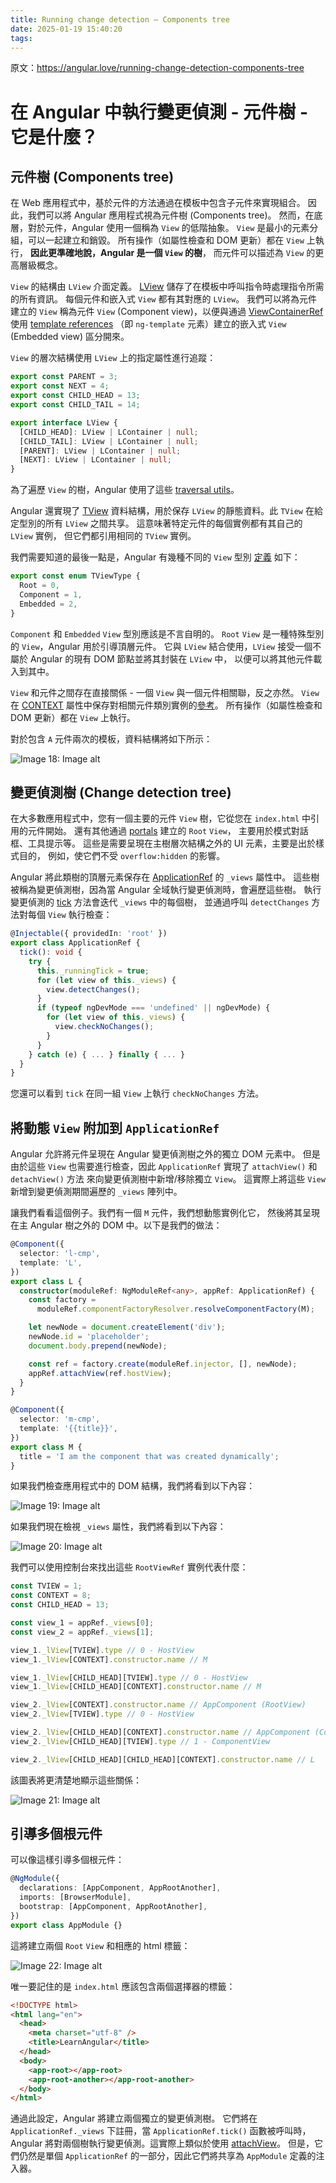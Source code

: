 ```yaml
---
title: Running change detection – Components tree
date: 2025-01-19 15:40:20
tags:
---
```


原文：<https://angular.love/running-change-detection-components-tree>

# 在 Angular 中執行變更偵測 - 元件樹 - 它是什麼？

## 元件樹 (Components tree)

在 Web 應用程式中，基於元件的方法通過在模板中包含子元件來實現組合。
因此，我們可以將 Angular 應用程式視為元件樹 (Components tree)。
然而，在底層，對於元件，Angular 使用一個稱為 `View` 的低階抽象。
`View` 是最小的元素分組，可以一起建立和銷毀。
所有操作（如屬性檢查和 DOM 更新）都在 `View` 上執行，
**因此更準確地說，Angular 是一個 `View` 的樹**，
而元件可以描述為 `View` 的更高層級概念。

<!-- more -->

`View` 的結構由 `LView` 介面定義。
[LView](https://github.com/angular/angular/blob/da7318e2fa9d35af46387965f92b6871ca7946a4/packages/core/src/render3/interfaces/view.ts#L79)
儲存了在模板中呼叫指令時處理指令所需的所有資訊。
每個元件和嵌入式 `View` 都有其對應的 `LView`。
我們可以將為元件建立的 `View` 稱為元件 `View` (Component view)，以便與通過
[ViewContainerRef](https://github.com/angular/angular/blob/a6d5fe202cafb419f3beb8d09711132124b6aa9a/packages/core/src/linker/view_container_ref.ts#L52) 使用 [template references](https://github.com/angular/angular/blob/5509e3512f9542896dbbc267752a5034be6df9f6/packages/core/src/linker/template_ref.ts#L39)
（即 `ng-template` 元素）建立的嵌入式 `View` (Embedded view) 區分開來。

`View` 的層次結構使用 `LView` 上的指定屬性進行追蹤：

```typescript
export const PARENT = 3;
export const NEXT = 4;
export const CHILD_HEAD = 13;
export const CHILD_TAIL = 14;

export interface LView {
  [CHILD_HEAD]: LView | LContainer | null;
  [CHILD_TAIL]: LView | LContainer | null;
  [PARENT]: LView | LContainer | null;
  [NEXT]: LView | LContainer | null;
}
```

為了遍歷 `View` 的樹，Angular 使用了這些
[traversal utils](https://github.com/angular/angular/blob/a98fa489fb498273bdfde2fa4598893d1d53582e/packages/core/src/render3/util/view_traversal_utils.ts)。

Angular 還實現了
[TView](https://github.com/angular/angular/blob/da7318e2fa9d35af46387965f92b6871ca7946a4/packages/core/src/render3/interfaces/view.ts#L519)
資料結構，用於保存 `LView` 的靜態資料。此 `TView` 在給定型別的所有 `LView` 之間共享。
這意味著特定元件的每個實例都有其自己的 `LView` 實例，
但它們都引用相同的 `TView` 實例。

我們需要知道的最後一點是，Angular 有幾種不同的 `View` 型別
[定義](https://github.com/angular/angular/blob/da7318e2fa9d35af46387965f92b6871ca7946a4/packages/core/src/render3/interfaces/view.ts#L492)
如下：

```typescript
export const enum TViewType {
  Root = 0,
  Component = 1,
  Embedded = 2,
}
```

`Component` 和 `Embedded` `View` 型別應該是不言自明的。
`Root` `View` 是一種特殊型別的 `View`，Angular 用於引導頂層元件。
它與 `LView` 結合使用，`LView` 接受一個不屬於 Angular 的現有 DOM 節點並將其封裝在 `LView` 中，
以便可以將其他元件載入到其中。

`View` 和元件之間存在直接關係 - 一個 `View` 與一個元件相關聯，反之亦然。
`View` 在 [CONTEXT](https://github.com/angular/angular/blob/da7318e2fa9d35af46387965f92b6871ca7946a4/packages/core/src/render3/interfaces/view.ts#L36) 屬性中保存對相關元件類別實例的[參考](https://github.com/angular/angular/blob/da7318e2fa9d35af46387965f92b6871ca7946a4/packages/core/src/render3/interfaces/view.ts#L172)。
所有操作（如屬性檢查和 DOM 更新）都在 `View` 上執行。

對於包含 `A` 元件兩次的模板，資料結構將如下所示：

![Image 18: Image alt](https://wp.angular.love/wp-content/uploads/2024/08/1-10.png)

## 變更偵測樹 (Change detection tree)

在大多數應用程式中，您有一個主要的元件 `View` 樹，它從您在 `index.html` 中引用的元件開始。
還有其他通過 [portals](https://material.angular.io/cdk/portal/overview) 建立的 `Root` `View`，
主要用於模式對話框、工具提示等。
這些是需要呈現在主樹層次結構之外的 UI 元素，主要是出於樣式目的，
例如，使它們不受 `overflow:hidden` 的影響。

Angular 將此類樹的頂層元素保存在
[ApplicationRef](https://github.com/angular/angular/blob/ff84c7360334792a9a422bd0fa0353e0cf670525/packages/core/src/application_ref.ts#L720) 的 `_views` 屬性中。
這些樹被稱為變更偵測樹，因為當 Angular 全域執行變更偵測時，會遍歷這些樹。
執行變更偵測的 [tick](https://github.com/angular/angular/blob/ff84c7360334792a9a422bd0fa0353e0cf670525/packages/core/src/application_ref.ts#L1001)
方法會迭代 `_views` 中的每個樹，
並通過呼叫 `detectChanges` 方法對每個 `View` 執行檢查：

```typescript
@Injectable({ providedIn: 'root' })
export class ApplicationRef {
  tick(): void {
    try {
      this._runningTick = true;
      for (let view of this._views) {
        view.detectChanges();
      }
      if (typeof ngDevMode === 'undefined' || ngDevMode) {
        for (let view of this._views) {
          view.checkNoChanges();
        }
      }
    } catch (e) { ... } finally { ... }
  }
}
```

您還可以看到 `tick` 在同一組 `View` 上執行 `checkNoChanges` 方法。

## 將動態 `View` 附加到 `ApplicationRef`

Angular 允許將元件呈現在 Angular 變更偵測樹之外的獨立 DOM 元素中。
但是由於這些 `View` 也需要進行檢查，因此 `ApplicationRef` 實現了 `attachView()` 和 `detachView()` 方法
來向變更偵測樹中新增/移除獨立 `View`。
這實際上將這些 `View` 新增到變更偵測期間遍歷的 `_views` 陣列中。

讓我們看看這個例子。我們有一個 `M` 元件，我們想動態實例化它，
然後將其呈現在主 Angular 樹之外的 DOM 中。以下是我們的做法：

```typescript
@Component({
  selector: 'l-cmp',
  template: 'L',
})
export class L {
  constructor(moduleRef: NgModuleRef<any>, appRef: ApplicationRef) {
    const factory =
      moduleRef.componentFactoryResolver.resolveComponentFactory(M);

    let newNode = document.createElement('div');
    newNode.id = 'placeholder';
    document.body.prepend(newNode);

    const ref = factory.create(moduleRef.injector, [], newNode);
    appRef.attachView(ref.hostView);
  }
}

@Component({
  selector: 'm-cmp',
  template: '{{title}}',
})
export class M {
  title = 'I am the component that was created dynamically';
}
```

如果我們檢查應用程式中的 DOM 結構，我們將看到以下內容：

![Image 19: Image alt](https://wp.angular.love/wp-content/uploads/2024/08/2-12.png)

如果我們現在檢視 `_views` 屬性，我們將看到以下內容：

![Image 20: Image alt](https://wp.angular.love/wp-content/uploads/2024/08/3-9.png)

我們可以使用控制台來找出這些 `RootViewRef` 實例代表什麼：

```typescript
const TVIEW = 1;
const CONTEXT = 8;
const CHILD_HEAD = 13;

const view_1 = appRef._views[0];
const view_2 = appRef._views[1];

view_1._lView[TVIEW].type // 0 - HostView
view_1._lView[CONTEXT].constructor.name // M

view_1._lView[CHILD_HEAD][TVIEW].type // 0 - HostView
view_1._lView[CHILD_HEAD][CONTEXT].constructor.name // M

view_2._lView[CONTEXT].constructor.name // AppComponent (RootView)
view_2._lView[TVIEW].type // 0 - HostView

view_2._lView[CHILD_HEAD][CONTEXT].constructor.name // AppComponent (ComponentView)
view_2._lView[CHILD_HEAD][TVIEW].type // 1 - ComponentView

view_2._lView[CHILD_HEAD][CHILD_HEAD][CONTEXT].constructor.name // L
```

該圖表將更清楚地顯示這些關係：

![Image 21: Image alt](https://wp.angular.love/wp-content/uploads/2024/08/4-10.png)

## 引導多個根元件

可以像這樣引導多個根元件：

```typescript
@NgModule({
  declarations: [AppComponent, AppRootAnother],
  imports: [BrowserModule],
  bootstrap: [AppComponent, AppRootAnother],
})
export class AppModule {}
```

這將建立兩個 `Root` `View` 和相應的 html 標籤：

![Image 22: Image alt](https://wp.angular.love/wp-content/uploads/2024/08/5-9.png)

唯一要記住的是 `index.html` 應該包含兩個選擇器的標籤：

```HTML
<!DOCTYPE html>
<html lang="en">
  <head>
    <meta charset="utf-8" />
    <title>LearnAngular</title>
  </head>
  <body>
    <app-root></app-root>
    <app-root-another></app-root-another>
  </body>
</html>
```

通過此設定，Angular 將建立兩個獨立的變更偵測樹。
它們將在 `ApplicationRef._views` 下註冊，當 `ApplicationRef.tick()` 函數被呼叫時，
Angular 將對兩個樹執行變更偵測。這實際上類似於使用
[attachView](https://github.com/angular/angular/blob/ff84c7360334792a9a422bd0fa0353e0cf670525/packages/core/src/application_ref.ts#L1032)。
但是，它們仍然是單個 `ApplicationRef` 的一部分，因此它們將共享為 `AppModule` 定義的注入器。



